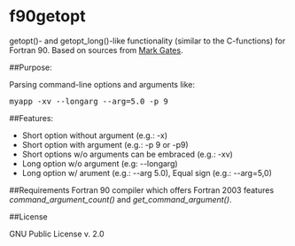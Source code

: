 f90getopt
=========

getopt()- and getopt_long()-like functionality (similar to the C-functions) for Fortran 90. Based on sources from [Mark Gates](http://lagrange.mechse.illinois.edu/mwest/partmc/partmc-2.2.1/src/getopt.F90).

##Purpose:

Parsing command-line options and arguments like:

   <pre>myapp -xv --longarg --arg=5.0 -p 9</pre>

##Features:

  * Short option without argument (e.g.: -x)
  * Short option with argument (e.g.: -p 9 or -p9)
  * Short options w/o arguments can be embraced (e.g.: -xv)
  * Long option w/o argument (e.g: --longarg)
  * Long option w/ arument (e.g.: --arg 5.0), Equal sign (e.g.: --arg=5,0)

##Requirements
Fortran 90 compiler which offers Fortran 2003 features *command_argument_count()* and *get_command_argument()*.

##License

GNU Public License v. 2.0
